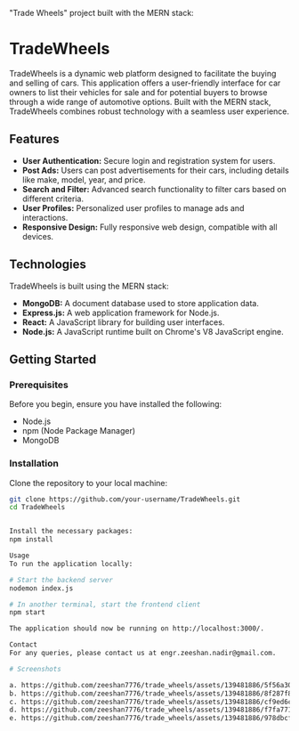 "Trade Wheels" project built with the MERN stack:

# TradeWheels
TradeWheels is a dynamic web platform designed to facilitate the buying and selling of cars. This application offers a user-friendly interface for car owners to list their vehicles for sale and for potential buyers to browse through a wide range of automotive options. Built with the MERN stack, TradeWheels combines robust technology with a seamless user experience.

## Features
- **User Authentication:** Secure login and registration system for users.
- **Post Ads:** Users can post advertisements for their cars, including details like make, model, year, and price.
- **Search and Filter:** Advanced search functionality to filter cars based on different criteria.
- **User Profiles:** Personalized user profiles to manage ads and interactions.
- **Responsive Design:** Fully responsive web design, compatible with all devices.

## Technologies
TradeWheels is built using the MERN stack:
- **MongoDB:** A document database used to store application data.
- **Express.js:** A web application framework for Node.js.
- **React:** A JavaScript library for building user interfaces.
- **Node.js:** A JavaScript runtime built on Chrome's V8 JavaScript engine.

## Getting Started

### Prerequisites
Before you begin, ensure you have installed the following:
- Node.js
- npm (Node Package Manager)
- MongoDB

### Installation
Clone the repository to your local machine:
```bash
git clone https://github.com/your-username/TradeWheels.git
cd TradeWheels


Install the necessary packages:
npm install

Usage
To run the application locally:

# Start the backend server
nodemon index.js

# In another terminal, start the frontend client
npm start

The application should now be running on http://localhost:3000/.

Contact
For any queries, please contact us at engr.zeeshan.nadir@gmail.com.

# Screenshots

a. https://github.com/zeeshan7776/trade_wheels/assets/139481886/5f56a304-f223-4d35-aff3-c21e65bcb447
b. https://github.com/zeeshan7776/trade_wheels/assets/139481886/8f287f86-0bcb-46ab-8d70-9950c0fab668
c. https://github.com/zeeshan7776/trade_wheels/assets/139481886/cf9ed6c2-2958-4e52-b671-877289d47729
d. https://github.com/zeeshan7776/trade_wheels/assets/139481886/f7fa7716-8aca-449e-815f-9666b23a867e
e. https://github.com/zeeshan7776/trade_wheels/assets/139481886/978dbcfb-d678-4e85-8648-73a0ce668020
